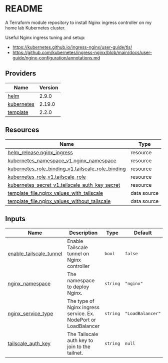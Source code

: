# README
A Terraform module repository to install Nginx ingress controller on my home lab Kubernetes cluster.

Useful Nginx ingress tuning and setup:
- <https://kubernetes.github.io/ingress-nginx/user-guide/tls/>
- <https://github.com/kubernetes/ingress-nginx/blob/main/docs/user-guide/nginx-configuration/annotations.md>

<!-- BEGIN_TF_DOCS -->


## Providers

| Name | Version |
|------|---------|
| <a name="provider_helm"></a> [helm](#provider\_helm) | 2.9.0 |
| <a name="provider_kubernetes"></a> [kubernetes](#provider\_kubernetes) | 2.19.0 |
| <a name="provider_template"></a> [template](#provider\_template) | 2.2.0 |

## Resources

| Name | Type |
|------|------|
| [helm_release.nginx_ingress](https://registry.terraform.io/providers/hashicorp/helm/latest/docs/resources/release) | resource |
| [kubernetes_namespace_v1.nginx_namespace](https://registry.terraform.io/providers/hashicorp/kubernetes/latest/docs/resources/namespace_v1) | resource |
| [kubernetes_role_binding_v1.tailscale_role_binding](https://registry.terraform.io/providers/hashicorp/kubernetes/latest/docs/resources/role_binding_v1) | resource |
| [kubernetes_role_v1.tailscale_role](https://registry.terraform.io/providers/hashicorp/kubernetes/latest/docs/resources/role_v1) | resource |
| [kubernetes_secret_v1.tailscale_auth_key_secret](https://registry.terraform.io/providers/hashicorp/kubernetes/latest/docs/resources/secret_v1) | resource |
| [template_file.nginx_values_with_tailscale](https://registry.terraform.io/providers/hashicorp/template/latest/docs/data-sources/file) | data source |
| [template_file.nginx_values_without_tailscale](https://registry.terraform.io/providers/hashicorp/template/latest/docs/data-sources/file) | data source |

## Inputs

| Name | Description | Type | Default | Required |
|------|-------------|------|---------|:--------:|
| <a name="input_enable_tailscale_tunnel"></a> [enable\_tailscale\_tunnel](#input\_enable\_tailscale\_tunnel) | Enable Tailscale tunnel on Nginx controller | `bool` | `false` | no |
| <a name="input_nginx_namespace"></a> [nginx\_namespace](#input\_nginx\_namespace) | The namespace to deploy Nginx. | `string` | `"nginx"` | no |
| <a name="input_nginx_service_type"></a> [nginx\_service\_type](#input\_nginx\_service\_type) | The type of Nginx ingress service. Ex. NodePort or LoadBalancer | `string` | `"LoadBalancer"` | no |
| <a name="input_tailscale_auth_key"></a> [tailscale\_auth\_key](#input\_tailscale\_auth\_key) | The Tailscale auth key to join to the tailnet. | `string` | `null` | no |
<!-- END_TF_DOCS -->
